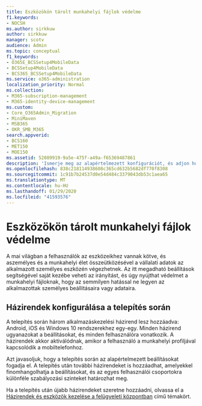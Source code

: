 ```yaml
---
title: Eszközökön tárolt munkahelyi fájlok védelme
f1.keywords:
- NOCSH
ms.author: sirkkuw
author: sirkkuw
manager: scotv
audience: Admin
ms.topic: conceptual
f1_keywords:
- O365E_BCSSetup4MobileData
- BCSSetup4MobileData
- BCS365_BCSSetup4MobileData
ms.service: o365-administration
localization_priority: Normal
ms.collection:
- M365-subscription-management
- M365-identity-device-management
ms.custom:
- Core_O365Admin_Migration
- MiniMaven
- MSB365
- OKR_SMB_M365
search.appverid:
- BCS160
- MET150
- MOE150
ms.assetid: 52089919-9a5e-475f-a49a-f65369487861
description: 'Ismerje meg az alapértelmezett konfigurációt, és adjon hozzá alkalmazáskezelési házirendeket a felhasználók személyes mobileszközein lévő vállalati adatok védelme érdekében. '
ms.openlocfilehash: 838c218114938608c365cd632b5682df770f8308
ms.sourcegitcommit: 1c91b7b24537d0e54d484c3379043db53c1aea65
ms.translationtype: MT
ms.contentlocale: hu-HU
ms.lasthandoff: 01/29/2020
ms.locfileid: "41593576"
---
```

# <a name="protect-work-files-on-devices"></a>Eszközökön tárolt munkahelyi fájlok védelme

A mai világban a felhasználók az eszközeikhez vannak kötve, és aszemélyes és a munkahelyi élet összeütközésével a vállalati adatok az alkalmazott személyes eszközén végezhetnek. Az itt megadható beállítások segítségével saját kezébe veheti az irányítást, és úgy nyújthat védelmet a munkahelyi fájloknak, hogy az semmilyen hatással ne legyen az alkalmazottak személyes beállításaira vagy adataira.
  
## <a name="configuring-policies-during-setup"></a>Házirendek konfigurálása a telepítés során

A telepítés során három alkalmazáskezelési házirend lesz hozzáadva: Android, iOS és Windows 10 rendszerekhez egy-egy. Minden házirend ugyanazokat a beállításokat, és minden felhasználóra vonatkozik. A házirendek akkor aktiválódnak, amikor a felhasználó a munkahelyi profiljával kapcsolódik a mobiltelefonhoz.
  
Azt javasoljuk, hogy a telepítés során az alapértelmezett beállításokat fogadja el. A telepítés után további házirendeket is hozzáadhat, amelyekkel finomhangolhatja a beállításokat, és az egyes felhasználói csoportokra különféle szabályozási szinteket határozhat meg.
  
Ha a telepítés után újabb házirendeket szeretne hozzáadni, olvassa el a [Házirendek és eszközök kezelése a felügyeleti központban](manage.md) című témakört.
